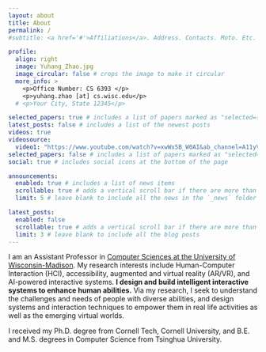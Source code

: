 ```yaml
---
layout: about
title: About
permalink: /
#subtitle: <a href='#'>Affiliations</a>. Address. Contacts. Moto. Etc.

profile:
  align: right
  image: Yuhang_Zhao.jpg
  image_circular: false # crops the image to make it circular
  more_info: >
    <p>Office Number: CS 6393 </p>
    <p>yuhang.zhao [at] cs.wisc.edu</p>
  # <p>Your City, State 12345</p>

selected_papers: true # includes a list of papers marked as "selected={true}"
latest_posts: false # includes a list of the newest posts
videos: true
videosource:
  video1: "https://www.youtube.com/watch?v=xwWx5B_W0AI&ab_channel=A11yVR-AccessibilityVirtualReality"
selected_papers: false # includes a list of papers marked as "selected={true}"
social: true # includes social icons at the bottom of the page

announcements:
  enabled: true # includes a list of news items
  scrollable: true # adds a vertical scroll bar if there are more than 3 news items
  limit: 5 # leave blank to include all the news in the `_news` folder

latest_posts:
  enabled: false
  scrollable: true # adds a vertical scroll bar if there are more than 3 new posts items
  limit: 3 # leave blank to include all the blog posts
---
```


I am an Assistant Professor in [Computer Sciences at the University of Wisconsin-Madison](https://www.cs.wisc.edu/). My research interests include Human-Computer Interaction (HCI), accessibility, augmented and virtual reality (AR/VR), and AI-powered interactive systems. **I design and build intelligent interactive systems to enhance human abilities.** Via my research, I seek to understand the challenges and needs of people with diverse abilities, and design systems and interaction techniques to empower them in real life activities as well as the emerging virtual worlds.

<!-- My work has been published at many top-tier conferences and journals in the field of Human-Computer Interaction (including three best paper nominees), as well as 3 U.S. and international patents.  -->

I received my Ph.D. degree from Cornell Tech, Cornell University, and B.E. and M.S. degrees in Computer Science from Tsinghua University.

<!-- <br> -->
<!-- [<i class="ai ai-google-scholar" style="font-size: 1.2em;"></i> Google Scholar](https://scholar.google.com/citations?hl=en&user=yeNjTZUAAAAJ&view_op=list_works){:.btn} [Download CV](https://drive.google.com/file/d/1bDllACPVGUbxupZJ3wMsV0F7wEbEj50a/view){:.btn} -->

<!-- Write your biography here. Tell the world about yourself. Link to your favorite [subreddit](http://reddit.com). You can put a picture in, too. The code is already in, just name your picture `prof_pic.jpg` and put it in the `img/` folder. -->

<!-- Put your address / P.O. box / other info right below your picture. You can also disable any of these elements by editing `profile` property of the YAML header of your `_pages/about.md`. Edit `_bibliography/papers.bib` and Jekyll will render your [publications page](/al-folio/publications/) automatically. -->

<!-- Link to your social media connections, too. This theme is set up to use [Font Awesome icons](https://fontawesome.com/) and [Academicons](https://jpswalsh.github.io/academicons/), like the ones below. Add your Facebook, Twitter, LinkedIn, Google Scholar, or just disable all of them. -->
